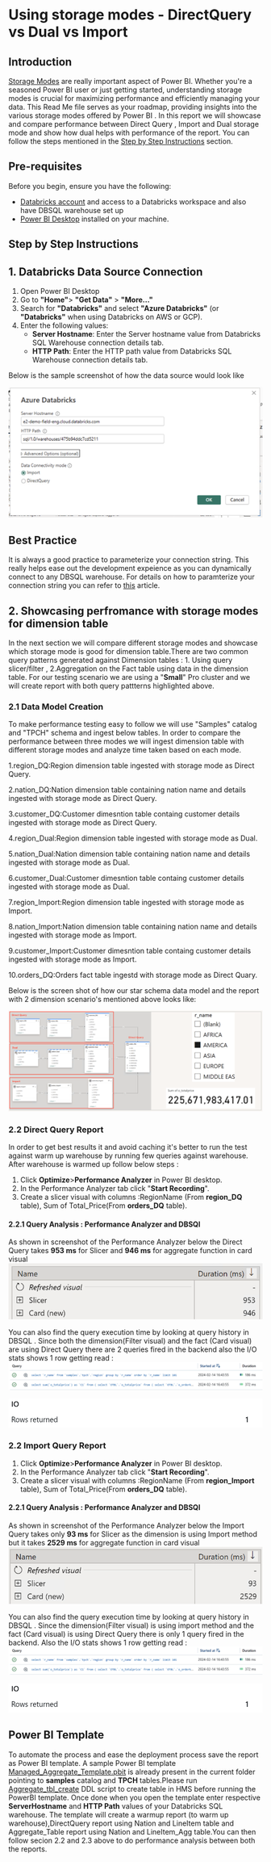 # Using storage modes - DirectQuery vs Dual vs Import

## Introduction
[Storage Modes](https://learn.microsoft.com/en-us/power-bi/transform-model/desktop-storage-mode) are really important aspect of Power BI. Whether you're a seasoned Power BI user or just getting started, understanding storage modes is crucial for maximizing performance and efficiently managing your data. This Read Me file serves as your roadmap, providing insights into the various storage modes offered by Power BI . In this report we will showcase and compare performance between Direct Query , Import and Dual storage mode and show how dual helps with performance of the report. You can follow the steps mentioned in the [Step by Step Instructions](#step-by-step-instructions) section.

## Pre-requisites

Before you begin, ensure you have the following:

- [Databricks account](https://databricks.com/) and access to a Databricks workspace and also have DBSQL warehouse set up 
- [Power BI Desktop](https://powerbi.microsoft.com/desktop/) installed on your machine.


## Step by Step Instructions

## 1. Databricks Data Source Connection 

1. Open Power BI Desktop
2. Go to **"Home"**> **"Get Data"** > **"More..."**
3. Search for **"Databricks"** and select **"Azure Databricks"** (or **"Databricks"** when using Databricks on AWS or GCP).
4. Enter the following values:
   - **Server Hostname**: Enter the Server hostname value from Databricks SQL Warehouse connection details tab.
   - **HTTP Path**: Enter the HTTP path value  from Databricks SQL Warehouse connection details tab.

Below is the sample screenshot of how the data source would look like

![Data Source Connection](./images/conneciton.png)


## Best Practice 
It is always a good practice to parameterize your connection string. This really helps ease out the development expeience as you can dynamically connect to any DBSQL warehouse. For details on how to paramterize your connection string you can refer to [this](/01.%20Connecting%20Power%20BI%20to%20Databricks%20SQL%20using%20Parameters) article.

## 2. Showcasing perfromance with storage modes for dimension table
In the next section we will compare different storage modes and showcase which storage mode is good for dimension table.There are two common query patterns generated against Dimension tables : 1. Using query slicer/filter  , 2.Aggregation on the Fact table using data in the dimension table.  For our testing scenario we are using a "**Small**" Pro cluster and we will create report with both query pattterns highlighted above. 
### 2.1 Data Model Creation
To make performance testing easy to follow we will use "Samples" catalog and "TPCH" schema and ingest below tables. In order to compare the performance between three modes we will ingest dimension table with different storage modes and analyze time taken based on each mode.

1.region_DQ:Region dimension table ingested with storage mode as Direct Query.

2.nation_DQ:Nation dimension table containing nation name and details ingested with storage mode as Direct Query.

3.customer_DQ:Customer dimesntion table containg customer details ingested with storage mode as Direct Query.

4.region_Dual:Region dimension table ingested with storage mode as Dual. 

5.nation_Dual:Nation dimension table containing nation name and details ingested with storage mode as Dual.

6.customer_Dual:Customer dimesntion table containg customer details ingested with storage mode as Dual.

7.region_Import:Region dimension table ingested with storage mode as Import. 

8.nation_Import:Nation dimension table containing nation name and details ingested with storage mode as Import.

9.customer_Import:Customer dimesntion table containg customer details ingested with storage mode as Import.

10.orders_DQ:Orders fact table ingestd with storage mode as Direct Quary.

Below is the screen shot of how our star schema data model and the report with 2 dimension scenario's mentioned above looks like:

![Data Source Connection](./images/DataModel.png)

### 2.2 Direct Query Report 
In order to get best results it and avoid caching it's better to run the test against warm up warehouse by running few queries against warehouse. After warehouse is warmed up follow below steps :
1. Click **Optimize**>**Performance Analyzer** in Power BI desktop.
2. In the Performance Analyzer tab click "**Start Recording**".
3. Create a slicer visual with columns :RegionName (From **region_DQ** table), Sum of Total_Price(From **orders_DQ** table).
   
#### 2.2.1 Query Analysis : Performance Analyzer and DBSQl 

As shown in screenshot of the Performance Analyzer below the Direct Query takes **953 ms** for Slicer and **946 ms** for aggregate function in card visual  ![Data Source Connection](./images/DirectQuery/PerformanceAnalyzer.png)

You can also find the query execution time by looking at query history in DBSQL . Since both the dimension(Filter visual) and the fact (Card visual) are using Direct Query there are 2 queries fired in the backend also the I/O stats shows 1 row getting read : 
![Data Source Connection](./images/DirectQuery/QueryHistory.png)

![Data Source Connection](./images/DirectQuery/QueryStats.png)

### 2.2 Import Query Report 
1. Click **Optimize**>**Performance Analyzer** in Power BI desktop.
2. In the Performance Analyzer tab click "**Start Recording**".
3. Create a slicer visual with columns :RegionName (From **region_Import** table), Sum of Total_Price(From **orders_DQ** table).
   
#### 2.2.1 Query Analysis : Performance Analyzer and DBSQl 

As shown in screenshot of the Performance Analyzer below the Import Query takes only **93 ms** for Slicer as the dimension is using Import method but it takes  **2529 ms** for aggregate function in card visual  ![Data Source Connection](./images/Import/PerformanceAnalyzer.png)

You can also find the query execution time by looking at query history in DBSQL . Since the dimension(Filter visual) is using import method and the fact (Card visual) is using Direct Query there is only 1 query fired in the backend. Also the I/O stats shows 1 row getting read : 
![Data Source Connection](./images/DirectQuery/QueryHistory.png)

![Data Source Connection](./images/DirectQuery/QueryStats.png)

## Power BI Template 

To automate the process and ease the deployment process save the report as Power BI template. A sample Power BI template [Managed_Aggregate_Template.pbit](./PBIX/Managed_Aggregate_Template.pbit) is already present in the current folder pointing to  **samples** catalog and **TPCH** tables.Please run [Aggregate_tbl_create](./Scripts/Aggregate_tbl_create) DDL script to create table in HMS before running the PowerBI template. Once done when you open the template enter respective **ServerHostname** and **HTTP Path** values of your Databricks SQL warehouse. The template will create a warmup report (to warm up warehouse),DirectQuery report using Nation and LineItem table and Aggregate_Table report using Nation and LineItem_Agg table.You can then follow secion 2.2 and 2.3 above to do performance analysis between both the reports. 
